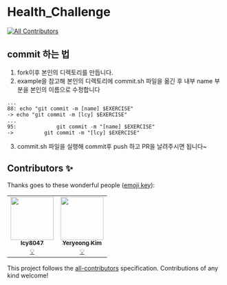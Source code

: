 # Health_Challenge
<!-- ALL-CONTRIBUTORS-BADGE:START - Do not remove or modify this section -->
[![All Contributors](https://img.shields.io/badge/all_contributors-2-orange.svg?style=flat-square)](#contributors-)
<!-- ALL-CONTRIBUTORS-BADGE:END -->
## commit 하는 법
1. fork이후 본인의 디렉토리를 만듭니다.
2. example을 참고해 본인의 디렉토리에 commit.sh 파일을 옮긴 후 내부 name 부분을 본인의 이름으로 수정합니다
```
...
88: echo "git commit -m [name] $EXERCISE"
-> echo "git commit -m [lcy] $EXERCISE"
...
95: 			git commit -m "[name] $EXERCISE"
-> 			git commit -m "[lcy] $EXERCISE"
```
3. commit.sh 파일을 실행해 commit후 push 하고 PR을 날려주시면 됩니다~

## Contributors ✨

Thanks goes to these wonderful people ([emoji key](https://allcontributors.org/docs/en/emoji-key)):

<!-- ALL-CONTRIBUTORS-LIST:START - Do not remove or modify this section -->
<!-- prettier-ignore-start -->
<!-- markdownlint-disable -->
<table>
  <tr>
    <td align="center"><a href="https://github.com/lcy8047"><img src="https://avatars.githubusercontent.com/u/35690965?v=4?s=100" width="100px;" alt=""/><br /><sub><b>lcy8047</b></sub></a><br /><a href="#example-lcy8047" title="Examples">💡</a></td>
    <td align="center"><a href="https://github.com/icarusicarus"><img src="https://avatars.githubusercontent.com/u/76420409?v=4?s=100" width="100px;" alt=""/><br /><sub><b>Yeryeong Kim</b></sub></a><br /><a href="#example-icarusicarus" title="Examples">💡</a></td>
  </tr>
</table>

<!-- markdownlint-restore -->
<!-- prettier-ignore-end -->

<!-- ALL-CONTRIBUTORS-LIST:END -->

This project follows the [all-contributors](https://github.com/all-contributors/all-contributors) specification. Contributions of any kind welcome!